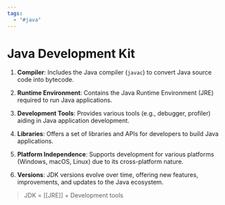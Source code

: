 ```yaml
---
tags:
  - "#java"
---
```

# Java Development Kit
1. **Compiler**: Includes the Java compiler (`javac`) to convert Java source code into bytecode.

2. **Runtime Environment**: Contains the Java Runtime Environment (JRE) required to run Java applications.

3. **Development Tools**: Provides various tools (e.g., debugger, profiler) aiding in Java application development.

4. **Libraries**: Offers a set of libraries and APIs for developers to build Java applications.

5. **Platform Independence**: Supports development for various platforms (Windows, macOS, Linux) due to its cross-platform nature.

6. **Versions**: JDK versions evolve over time, offering new features, improvements, and updates to the Java ecosystem.

> JDK = [[JRE]] + Development tools